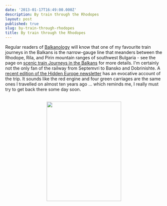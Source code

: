 ```yaml
---
date: '2013-01-17T16:49:00.000Z'
description: By train through the Rhodopes
layout: post
published: true
slug: by-train-through-rhodopes
title: By train through the Rhodopes
---
```


Regular readers of <a href="https://balkanology.com/">Balkanology</a>&nbsp;will know that one of my favourite train journeys in the Balkans is the narrow-gauge line that meanders between the Rhodope, Rila, and Pirin mountain ranges of southwest Bulgaria - see the page on <a href="https://balkanology.com/overview/article_scenicrailways.html">scenic train Journeys in the Balkans</a> for more details. I'm certainly not the only fan of the railway from Septemvri to Bansko and Dobrinishte. A <a href="http://www.hiddeneurope.co.uk/through-the-rhodopes">recent edition of the Hidden Europe newsletter</a> has an evocative account of the trip. It sounds like the red engine and four green carriages are the same ones I travelled on almost ten years ago ... which reminds me, I really must try to get back there some day soon.<br />
<br />
<div class="separator" style="clear: both; text-align: center;"><a href="http://www.pbase.com/alangrant/image/46766138" style="margin-left: 1em; margin-right: 1em;"><img border="0" height="320" src="http://www.pbase.com/alangrant/image/46766138/medium.jpg" width="239" /></a></div><br />
<br />
<br />